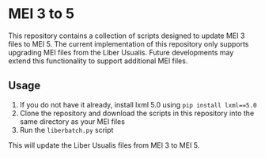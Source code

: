 **MEI 3 to 5**
=====================================

This repository contains a collection of scripts designed to update MEI 3 files to MEI 5. The current implementation of this repository only supports upgrading MEI files from the Liber Usualis. Future developments may extend this functionality to support additional MEI files.

**Usage**
-----

1. If you do not have it already, install lxml 5.0 using `pip install lxml==5.0`
2. Clone the repository and download the scripts in this repository into the same directory as your MEI files
3. Run the `liberbatch.py` script
   
This will update the Liber Usualis files from MEI 3 to MEI 5.
